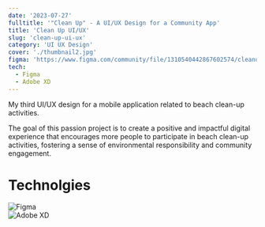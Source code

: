 ```yaml
---
date: '2023-07-27'
fulltitle: '"Clean Up" - A UI/UX Design for a Community App'
title: 'Clean Up UI/UX'
slug: 'clean-up-ui-ux'
category: 'UI UX Design'
cover: './thumbnail2.jpg'
figma: 'https://www.figma.com/community/file/1310540442867602574/cleanup-community-app'
tech:
  - Figma
  - Adobe XD
---
```


My third UI/UX design for a mobile application related to beach clean-up activities.

The goal of this passion project is to create a positive and impactful digital experience that encourages more people to participate in beach clean-up activities, fostering a sense of environmental responsibility and community engagement.

# Technolgies

<div class="container">
  <div class="badge-item">
    <img src="https://img.shields.io/badge/Figma-F24E1E?style=for-the-badge&logo=figma&logoColor=white" alt="Figma" class="badge-image" />
  </div>
  <div class="badge-item">
    <img src="https://img.shields.io/badge/Adobe%20XD-470137?style=for-the-badge&logo=Adobe%20XD&logoColor=#FF61F6" alt="Adobe XD" class="badge-image" />
  </div>
</div>
